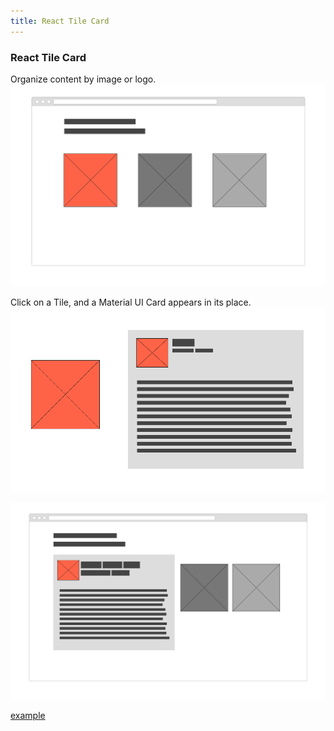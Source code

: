 ```yaml
---
title: React Tile Card
---
```


### React Tile Card

Organize content by image or logo.
![Row](assets/2-tile-row.png)

Click on a Tile, and a Material UI Card appears in its place.
![Tile Card Wire Frame](assets/tile-card.png)


![Card Tile Tile](assets/4-card-tile-tile.png)


[example](https://fitzk.github.io/react-tilecard/example)
